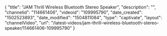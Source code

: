 {
    "title": "JAM Thrill Wireless Bluetooth Stereo Speaker",
    "description": "",
    "channelid": "114661406",
    "videoid": "109995790",
    "date_created": "1502523893",
    "date_modified": "1504811084",
    "type": "captivate",
    "layout": "channelVideo",
    "url": "\/latest-videos\/jam-thrill-wireless-bluetooth-stereo-speaker\/114661406-109995790"
}